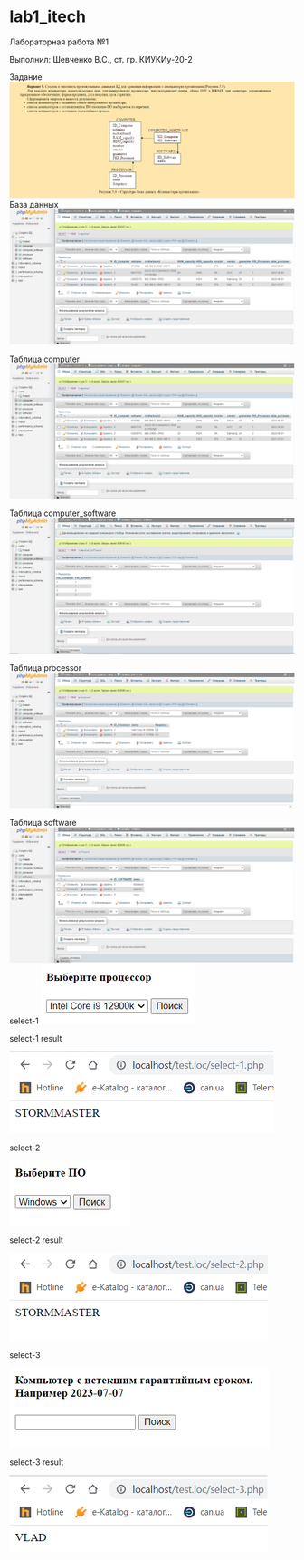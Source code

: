 # lab1_itech
Лабораторная работа №1

Выполнил:
Шевченко В.С.,
ст. гр. КИУКИу-20-2

Задание
![0](images/1.png)
База данных
![1](images/2.png)

Таблица computer
![2](images/2.png)

Таблица computer_software
![3](images/3.png)

Таблица processor
![4](images/4.png)

Таблица software
![5](images/5.png)
select-1
![8](images/8.png)

select-1 result

![8](images/7.png)

select-2

![9](images/9.png)

select-2 result

![10](images/10.png)

select-3

![11](images/11.png)

select-3 result

![12](images/12.png)
